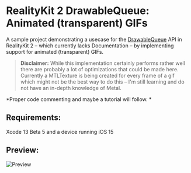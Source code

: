 
# RealityKit 2 DrawableQueue: Animated (transparent) GIFs

A sample project demonstrating a usecase for the [DrawableQueue](https://developer.apple.com/documentation/realitykit/textureresource/drawablequeue) API in RealityKit 2  – which currently lacks Documentation – by implementing support for animated (transparent) GIFs.

> **Disclaimer:** While this implementation certainly performs rather well there are probably a lot of optimizations that could be made
> here. Currently a MTLTexture is being created for every frame of a gif
> which might not be the best way to do this – I'm still learning and do
> not have an in-depth knowledge of Metal.


*Proper code commenting and maybe a tutorial will follow. *

## Requirements:
Xcode 13 Beta 5 and a device running iOS 15

## Preview:  
![Preview](./preview.gif)
